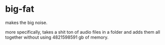 # big-fat
makes the big noise.

more specifically, takes a shit ton of audio files in a folder and adds them all together without using 4821598591 gb of memory.
